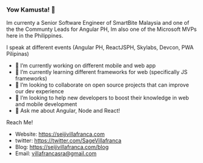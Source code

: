 ### Yow Kamusta! 👋

<!--
**SeijiV13/SeijiV13** is a ✨ _special_ ✨ repository because its `README.md` (this file) appears on your GitHub profile.
-->
Im currenty a Senior Software Engineer of SmartBite Malaysia and one of the the Communty Leads for Angular PH, Im also
one of the Microsoft MVPs here in the Philippines.

I speak at different events (Angular PH, ReactJSPH, Skylabs, Devcon, PWA Pilipinas) 

- 🔭 I’m currently working on different mobile and web app
- 🌱 I’m currently learning different frameworks for web (specifically JS frameworks)
- 👯 I’m looking to collaborate on open source projects that can improve our dev experience
- 🤔 I’m looking to help new developers to boost their knowledge in web and mobile development
- 💬 Ask me about Angular, Node and React! 


Reach Me!
- Website: https://seijivillafranca.com
- twitter: https://twitter.com/SageVillafranca
- Blog:  https://seijivillafranca.com/blog
- Email: villafrancasra@gmail.com
